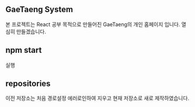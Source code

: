 ## GaeTaeng System
본 프로젝트는 React 공부 목적으로 만들어진 GaeTaeng의 개인 홈페이지 입니다.
열심히 만들겠습니다.


## npm start
실행

## repositories
이전 저장소는 처음 경로설정 에러로인하여 지우고
현재 저장소로 새로 제작하였습니다.